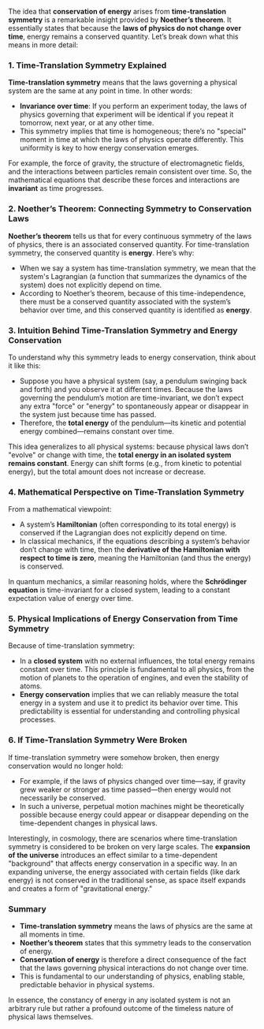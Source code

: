The idea that **conservation of energy** arises from **time-translation symmetry** is a remarkable insight provided by **Noether’s theorem**. It essentially states that because the **laws of physics do not change over time**, energy remains a conserved quantity. Let’s break down what this means in more detail:

### 1. **Time-Translation Symmetry Explained**

**Time-translation symmetry** means that the laws governing a physical system are the same at any point in time. In other words:
- **Invariance over time**: If you perform an experiment today, the laws of physics governing that experiment will be identical if you repeat it tomorrow, next year, or at any other time.
- This symmetry implies that time is homogeneous; there’s no "special" moment in time at which the laws of physics operate differently. This uniformity is key to how energy conservation emerges.

For example, the force of gravity, the structure of electromagnetic fields, and the interactions between particles remain consistent over time. So, the mathematical equations that describe these forces and interactions are **invariant** as time progresses.

### 2. **Noether’s Theorem: Connecting Symmetry to Conservation Laws**

**Noether’s theorem** tells us that for every continuous symmetry of the laws of physics, there is an associated conserved quantity. For time-translation symmetry, the conserved quantity is **energy**. Here’s why:

- When we say a system has time-translation symmetry, we mean that the system's Lagrangian (a function that summarizes the dynamics of the system) does not explicitly depend on time.
- According to Noether’s theorem, because of this time-independence, there must be a conserved quantity associated with the system’s behavior over time, and this conserved quantity is identified as **energy**.

### 3. **Intuition Behind Time-Translation Symmetry and Energy Conservation**

To understand why this symmetry leads to energy conservation, think about it like this:
- Suppose you have a physical system (say, a pendulum swinging back and forth) and you observe it at different times. Because the laws governing the pendulum’s motion are time-invariant, we don’t expect any extra "force" or "energy" to spontaneously appear or disappear in the system just because time has passed.
- Therefore, the **total energy** of the pendulum—its kinetic and potential energy combined—remains constant over time. 

This idea generalizes to all physical systems: because physical laws don’t "evolve" or change with time, the **total energy in an isolated system remains constant**. Energy can shift forms (e.g., from kinetic to potential energy), but the total amount does not increase or decrease.

### 4. **Mathematical Perspective on Time-Translation Symmetry**

From a mathematical viewpoint:
- A system’s **Hamiltonian** (often corresponding to its total energy) is conserved if the Lagrangian does not explicitly depend on time.
- In classical mechanics, if the equations describing a system’s behavior don’t change with time, then the **derivative of the Hamiltonian with respect to time is zero**, meaning the Hamiltonian (and thus the energy) is conserved.

In quantum mechanics, a similar reasoning holds, where the **Schrödinger equation** is time-invariant for a closed system, leading to a constant expectation value of energy over time.

### 5. **Physical Implications of Energy Conservation from Time Symmetry**

Because of time-translation symmetry:
- In a **closed system** with no external influences, the total energy remains constant over time. This principle is fundamental to all physics, from the motion of planets to the operation of engines, and even the stability of atoms.
- **Energy conservation** implies that we can reliably measure the total energy in a system and use it to predict its behavior over time. This predictability is essential for understanding and controlling physical processes.

### 6. **If Time-Translation Symmetry Were Broken**

If time-translation symmetry were somehow broken, then energy conservation would no longer hold:
- For example, if the laws of physics changed over time—say, if gravity grew weaker or stronger as time passed—then energy would not necessarily be conserved.
- In such a universe, perpetual motion machines might be theoretically possible because energy could appear or disappear depending on the time-dependent changes in physical laws.

Interestingly, in cosmology, there are scenarios where time-translation symmetry is considered to be broken on very large scales. The **expansion of the universe** introduces an effect similar to a time-dependent "background" that affects energy conservation in a specific way. In an expanding universe, the energy associated with certain fields (like dark energy) is not conserved in the traditional sense, as space itself expands and creates a form of "gravitational energy."

### Summary

- **Time-translation symmetry** means the laws of physics are the same at all moments in time.
- **Noether’s theorem** states that this symmetry leads to the conservation of energy.
- **Conservation of energy** is therefore a direct consequence of the fact that the laws governing physical interactions do not change over time.
- This is fundamental to our understanding of physics, enabling stable, predictable behavior in physical systems.

In essence, the constancy of energy in any isolated system is not an arbitrary rule but rather a profound outcome of the timeless nature of physical laws themselves.

